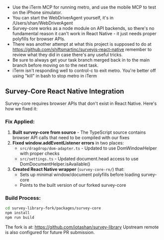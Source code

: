 - Use the iTerm MCP for running metro, and use the mobile MCP to test on the iPhone simulator.
- You can start the WebDriverAgent yourself, it's in /Users/shan/WebDriverAgent
- Survey-core works as a node module on API backends, so there's no fundamental reason it can't work in React Native - it just needs proper polyfills for browser APIs.
- There was another attempt at what this project is supposed to do at https://github.com/shiftsmartinc/surveyjs-react-native remember to review what they did in case there's any useful tricks.
- Be sure to always get your task branch merged back in to the main branch before moving on to the next task.
- iTerm isn't responding well to control-c to exit metro. You're better off using "kill" in bash to stop metro in iTerm

## Survey-Core React Native Integration

Survey-core requires browser APIs that don't exist in React Native. Here's how we fixed it:

### Fix Applied:
1. **Built survey-core from source** - The TypeScript source contains browser API calls that need to be compiled with our fixes
2. **Fixed window.addEventListener errors** in two places:
   - `src/dragdrop/dom-adapter.ts` - Updated to use DomWindowHelper with proper checks
   - `src/settings.ts` - Updated document.head access to use DomDocumentHelper.isAvailable()
3. **Created React Native wrapper** (`survey-core-rn/`) that:
   - Sets up minimal window/document polyfills before loading survey-core
   - Points to the built version of our forked survey-core

### Build Process:
```bash
cd survey-library-fork/packages/survey-core
npm install
npm run build
```

The fork is at: https://github.com/iotashan/survey-library
Upstream remote is also configured for future PR submission.
```